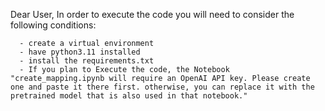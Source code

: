 Dear User,
In order to execute the code you will need to consider the following conditions:

      - create a virtual environment
      - have python3.11 installed
      - install the requirements.txt
      - If you plan to Execute the code, the Notebook "create_mapping.ipynb will require an OpenAI API key. Please create one and paste it there first. otherwise, you can replace it with the pretrained model that is also used in that notebook."
